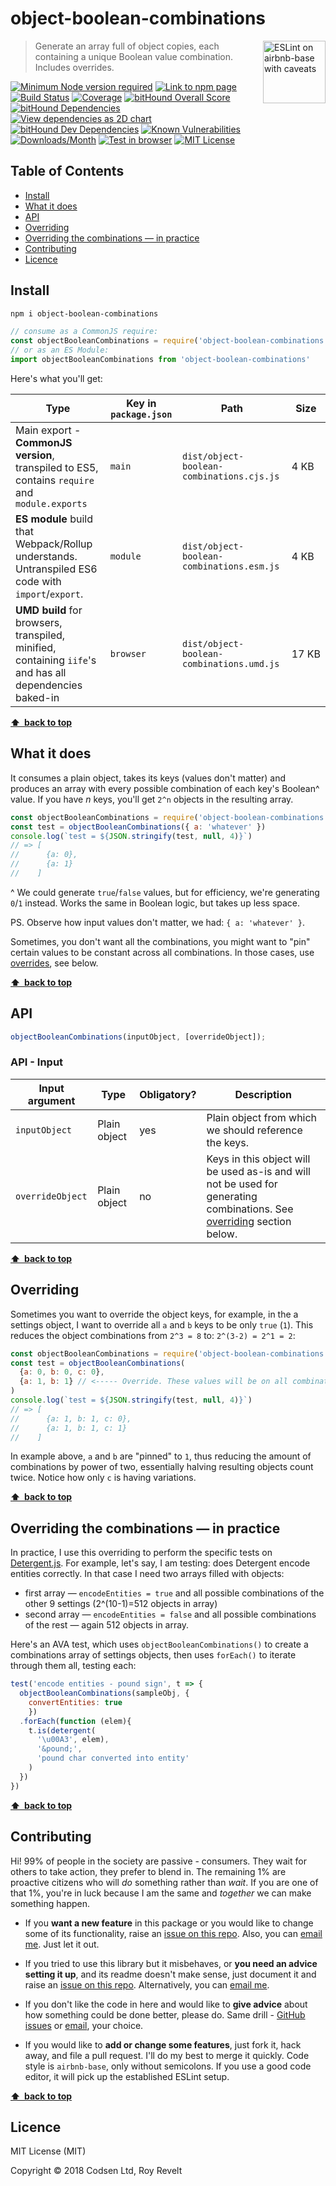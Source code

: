 # object-boolean-combinations

<a href="https://github.com/revelt/eslint-on-airbnb-base-badge" style="float: right; padding: 0 0 20px 20px;"><img src="https://cdn.rawgit.com/revelt/eslint-on-airbnb-base-badge/0c3e46c9/lint-badge.svg" alt="ESLint on airbnb-base with caveats" width="100" align="right"></a>

> Generate an array full of object copies, each containing a unique Boolean value combination. Includes overrides.

[![Minimum Node version required][node-img]][node-url]
[![Link to npm page][npm-img]][npm-url]
[![Build Status][travis-img]][travis-url]
[![Coverage][cov-img]][cov-url]
[![bitHound Overall Score][overall-img]][overall-url]
[![bitHound Dependencies][deps-img]][deps-url]
[![View dependencies as 2D chart][deps2d-img]][deps2d-url]
[![bitHound Dev Dependencies][dev-img]][dev-url]
[![Known Vulnerabilities][vulnerabilities-img]][vulnerabilities-url]
[![Downloads/Month][downloads-img]][downloads-url]
[![Test in browser][runkit-img]][runkit-url]
[![MIT License][license-img]][license-url]

## Table of Contents

<!-- START doctoc generated TOC please keep comment here to allow auto update -->
<!-- DON'T EDIT THIS SECTION, INSTEAD RE-RUN doctoc TO UPDATE -->


- [Install](#install)
- [What it does](#what-it-does)
- [API](#api)
- [Overriding](#overriding)
- [Overriding the combinations — in practice](#overriding-the-combinations--in-practice)
- [Contributing](#contributing)
- [Licence](#licence)

<!-- END doctoc generated TOC please keep comment here to allow auto update -->

## Install

```sh
npm i object-boolean-combinations
```

```js
// consume as a CommonJS require:
const objectBooleanCombinations = require('object-boolean-combinations')
// or as an ES Module:
import objectBooleanCombinations from 'object-boolean-combinations'
```

Here's what you'll get:

Type            | Key in `package.json` | Path  | Size
----------------|-----------------------|-------|--------
Main export - **CommonJS version**, transpiled to ES5, contains `require` and `module.exports` | `main`                | `dist/object-boolean-combinations.cjs.js` | 4&nbsp;KB
**ES module** build that Webpack/Rollup understands. Untranspiled ES6 code with `import`/`export`. | `module`              | `dist/object-boolean-combinations.esm.js` | 4&nbsp;KB
**UMD build** for browsers, transpiled, minified, containing `iife`'s and has all dependencies baked-in | `browser`            | `dist/object-boolean-combinations.umd.js` | 17&nbsp;KB

**[⬆ &nbsp;back to top](#)**

## What it does

It consumes a plain object, takes its keys (values don't matter) and produces an array with every possible combination of each key's Boolean^ value. If you have _n_ keys, you'll get `2^n` objects in the resulting array.

```js
const objectBooleanCombinations = require('object-boolean-combinations')
const test = objectBooleanCombinations({ a: 'whatever' })
console.log(`test = ${JSON.stringify(test, null, 4)}`)
// => [
//      {a: 0},
//      {a: 1}
//    ]
```

^ We could generate `true`/`false` values, but for efficiency, we're generating `0`/`1` instead. Works the same in Boolean logic, but takes up less space.

PS. Observe how input values don't matter, we had: `{ a: 'whatever' }`.

Sometimes, you don't want all the combinations, you might want to "pin" certain values to be constant across all combinations. In those cases, use [overrides](#overriding), see below.

**[⬆ &nbsp;back to top](#)**

## API

```javascript
objectBooleanCombinations(inputObject, [overrideObject]);
```

### API - Input

Input argument           | Type           | Obligatory? | Description
-------------------------|----------------|-------------|-------------
`inputObject`            | Plain object   | yes         | Plain object from which we should reference the keys.
`overrideObject`         | Plain object   | no          | Keys in this object will be used as-is and will not be used for generating combinations. See [overriding](#overriding) section below.

**[⬆ &nbsp;back to top](#)**

## Overriding

Sometimes you want to override the object keys, for example, in the a settings object, I want to override all `a` and `b` keys to be only `true` (`1`). This reduces the object combinations from `2^3 = 8` to: `2^(3-2) = 2^1 = 2`:

```js
const objectBooleanCombinations = require('object-boolean-combinations')
const test = objectBooleanCombinations(
  {a: 0, b: 0, c: 0},
  {a: 1, b: 1} // <----- Override. These values will be on all combinations.
)
console.log(`test = ${JSON.stringify(test, null, 4)}`)
// => [
//      {a: 1, b: 1, c: 0},
//      {a: 1, b: 1, c: 1}
//    ]
```

In example above, `a` and `b` are "pinned" to `1`, thus reducing the amount of combinations by power of two, essentially halving resulting objects count twice. Notice how only `c` is having variations.

**[⬆ &nbsp;back to top](#)**

## Overriding the combinations — in practice

In practice, I use this overriding to perform the specific tests on [Detergent.js](https://github.com/codsen/detergent). For example, let's say, I am testing: does Detergent encode entities correctly. In that case I need two arrays filled with objects:
* first array — `encodeEntities = true` and all possible combinations of the other 9 settings (2^(10-1)=512 objects in array)
* second array — `encodeEntities = false` and all possible combinations of the rest — again 512 objects in array.

Here's an AVA test, which uses `objectBooleanCombinations()` to create a combinations array of settings objects, then uses `forEach()` to iterate through them all, testing each:

```js
test('encode entities - pound sign', t => {
  objectBooleanCombinations(sampleObj, {
    convertEntities: true
    })
  .forEach(function (elem){
    t.is(detergent(
      '\u00A3', elem),
      '&pound;',
      'pound char converted into entity'
    )
  })
})
```

**[⬆ &nbsp;back to top](#)**

## Contributing

Hi! 99% of people in the society are passive - consumers. They wait for others to take action, they prefer to blend in. The remaining 1% are proactive citizens who will _do_ something rather than _wait_. If you are one of that 1%, you're in luck because I am the same and _together_ we can make something happen.

* If you **want a new feature** in this package or you would like to change some of its functionality, raise an [issue on this repo](https://github.com/codsen/object-boolean-combinations/issues). Also, you can [email me](mailto:roy@codsen.com). Just let it out.

* If you tried to use this library but it misbehaves, or **you need an advice setting it up**, and its readme doesn't make sense, just document it and raise an [issue on this repo](https://github.com/codsen/object-boolean-combinations/issues). Alternatively, you can [email me](mailto:roy@codsen.com).

* If you don't like the code in here and would like to **give advice** about how something could be done better, please do. Same drill - [GitHub issues](https://github.com/codsen/object-boolean-combinations/issues) or [email](mailto:roy@codsen.com), your choice.

* If you would like to **add or change some features**, just fork it, hack away, and file a pull request. I'll do my best to merge it quickly. Code style is `airbnb-base`, only without semicolons. If you use a good code editor, it will pick up the established ESLint setup.

**[⬆ &nbsp;back to top](#)**

## Licence

MIT License (MIT)

Copyright © 2018 Codsen Ltd, Roy Revelt

[node-img]: https://img.shields.io/node/v/object-boolean-combinations.svg?style=flat-square&label=works%20on%20node
[node-url]: https://www.npmjs.com/package/object-boolean-combinations

[npm-img]: https://img.shields.io/npm/v/object-boolean-combinations.svg?style=flat-square&label=release
[npm-url]: https://www.npmjs.com/package/object-boolean-combinations

[travis-img]: https://img.shields.io/travis/codsen/object-boolean-combinations.svg?style=flat-square
[travis-url]: https://travis-ci.org/codsen/object-boolean-combinations

[cov-img]: https://coveralls.io/repos/github/codsen/object-boolean-combinations/badge.svg?style=flat-square?branch=master
[cov-url]: https://coveralls.io/github/codsen/object-boolean-combinations?branch=master

[overall-img]: https://img.shields.io/bithound/code/github/codsen/object-boolean-combinations.svg?style=flat-square
[overall-url]: https://www.bithound.io/github/codsen/object-boolean-combinations

[deps-img]: https://img.shields.io/bithound/dependencies/github/codsen/object-boolean-combinations.svg?style=flat-square
[deps-url]: https://www.bithound.io/github/codsen/object-boolean-combinations/master/dependencies/npm

[deps2d-img]: https://img.shields.io/badge/deps%20in%202D-see_here-08f0fd.svg?style=flat-square
[deps2d-url]: http://npm.anvaka.com/#/view/2d/object-boolean-combinations

[dev-img]: https://img.shields.io/bithound/devDependencies/github/codsen/object-boolean-combinations.svg?style=flat-square
[dev-url]: https://www.bithound.io/github/codsen/object-boolean-combinations/master/dependencies/npm

[vulnerabilities-img]: https://snyk.io/test/github/codsen/object-boolean-combinations/badge.svg?style=flat-square
[vulnerabilities-url]: https://snyk.io/test/github/codsen/object-boolean-combinations

[downloads-img]: https://img.shields.io/npm/dm/object-boolean-combinations.svg?style=flat-square
[downloads-url]: https://npmcharts.com/compare/object-boolean-combinations

[runkit-img]: https://img.shields.io/badge/runkit-test_in_browser-a853ff.svg?style=flat-square
[runkit-url]: https://npm.runkit.com/object-boolean-combinations

[license-img]: https://img.shields.io/npm/l/object-boolean-combinations.svg?style=flat-square
[license-url]: https://github.com/codsen/object-boolean-combinations/blob/master/license.md
